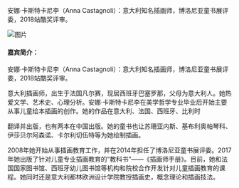 安娜·卡斯特卡尼李（Anna Castagnoli）：意大利知名插画师，博洛尼亚童书展评委，2018站酷奖评审。

![图片](http://jessiezhu.cn-bj.ufileos.com/7777.jpg)
#### 嘉宾简介：
安娜·卡斯特卡尼李（Anna Castagnoli）：意大利知名插画师，博洛尼亚童书展评委，2018站酷奖评审。

意大利插画师，出生于法国凡尔赛，现居西班牙巴塞罗那，父母为意大利人。她热爱文学、艺术史、心理分析。安娜·卡斯特卡尼李在美学哲学专业毕业后开始主要从事儿童绘本插画的创作。她的作品在意大利、法国、西班牙、比利时

翻译并出版，也有两本在中国出版。她的童书也让苏珊亚内斯、基布利奥帕琴科、伊莎贝尔阿森诺、卡尔利切伍特等为她绘制插画。 

2008年她开始从事插画教育工作，并在2014年担任了博洛尼亚童书展评委。2017年她出版了针对儿童专业插画教育的“教科书”——《插画师手册》。目前，她和法国国家图书馆、西班牙幼儿图书馆等机构和院校合作开发针对儿童插画教育的课程。她同时还是意大利都林欧洲设计学院教授插画史，概念理论和插画技法。
